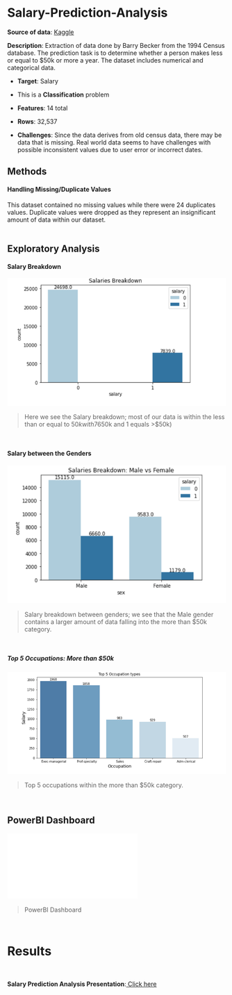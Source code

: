 # Salary-Prediction-Analysis



**Source of data**: [Kaggle](https://www.kaggle.com/datasets/ayessa/salary-prediction-classification)

**Description**: Extraction of data done by Barry Becker from the 1994 Census database. The prediction task is to determine whether a person makes less or equal to $50k or more a year. The dataset includes numerical and categorical data. 

*   **Target**: Salary
*   This is a **Classification** problem


*   **Features**: 14 total


*   **Rows**: 32,537


*   **Challenges**: Since the data derives from old census data, there may be data that is missing. Real world data seems to have challenges with possible inconsistent values due to user error or incorrect dates.


## Methods
#### Handling Missing/Duplicate Values
This dataset contained no missing values while there were 24 duplicates values. Duplicate values were dropped as they represent an insignificant amount of data within our dataset. 
<br>
<br>

## Exploratory Analysis 

#### Salary Breakdown
![Salary Breakdown image](salary_breakdown.png)

> Here we see the Salary breakdown; most of our data is within the less than or equal to $50k with 76%. (0 equals <=$50k and 1 equals >$50k)
<br>

#### Salary between the Genders
![Salary Breakdown Between Gender image](salary_gender.png)

> Salary breakdown between genders; we see that the Male gender contains a larger amount of data falling into the more than $50k category.
<br>

##### Top 5 Occupations: More than $50k
![Top 5 occupations image](top_5.png)

> Top 5 occupations within the more than $50k category.
<br>

## PowerBI Dashboard
![Salary Prediction Analysis PowerBI Dashboard](Salary_Prediction_Analysis_all.pdf)

> PowerBI Dashboard
<br>


# Results
<br>

**Salary Prediction Analysis Presentation**:<a href="https://docs.google.com/presentation/d/1DWoRXdvNVrWKYUw72BFdQDpyIZZYY6j70uRr9utBPJg/edit?usp=sharing"> Click here</a>

